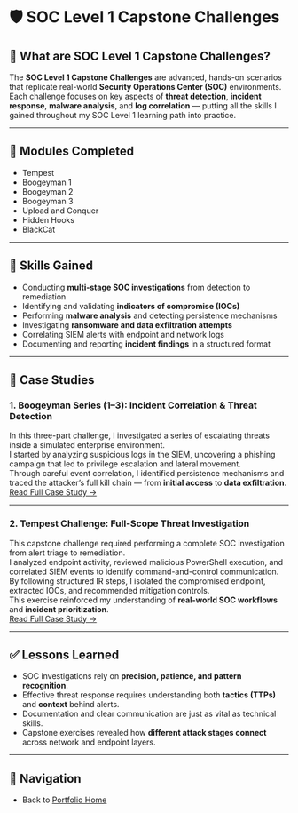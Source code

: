 # 🛡️ SOC Level 1 Capstone Challenges

## 📖 What are SOC Level 1 Capstone Challenges?
The **SOC Level 1 Capstone Challenges** are advanced, hands-on scenarios that replicate real-world **Security Operations Center (SOC)** environments.  
Each challenge focuses on key aspects of **threat detection**, **incident response**, **malware analysis**, and **log correlation** — putting all the skills I gained throughout my SOC Level 1 learning path into practice.

---

## 📌 Modules Completed
- Tempest  
- Boogeyman 1  
- Boogeyman 2  
- Boogeyman 3  
- Upload and Conquer  
- Hidden Hooks  
- BlackCat  

---

## 🎯 Skills Gained
- Conducting **multi-stage SOC investigations** from detection to remediation  
- Identifying and validating **indicators of compromise (IOCs)**  
- Performing **malware analysis** and detecting persistence mechanisms  
- Investigating **ransomware and data exfiltration attempts**  
- Correlating SIEM alerts with endpoint and network logs  
- Documenting and reporting **incident findings** in a structured format  

---

## 📑 Case Studies

### 1. **Boogeyman Series (1–3): Incident Correlation & Threat Detection**
In this three-part challenge, I investigated a series of escalating threats inside a simulated enterprise environment.  
I started by analyzing suspicious logs in the SIEM, uncovering a phishing campaign that led to privilege escalation and lateral movement.  
Through careful event correlation, I identified persistence mechanisms and traced the attacker’s full kill chain — from **initial access** to **data exfiltration**.  
[Read Full Case Study →](case-study-boogeyman.md)

---

### 2. **Tempest Challenge: Full-Scope Threat Investigation**
This capstone challenge required performing a complete SOC investigation from alert triage to remediation.  
I analyzed endpoint activity, reviewed malicious PowerShell execution, and correlated SIEM events to identify command-and-control communication.  
By following structured IR steps, I isolated the compromised endpoint, extracted IOCs, and recommended mitigation controls.  
This exercise reinforced my understanding of **real-world SOC workflows** and **incident prioritization**.  
[Read Full Case Study →](case-study-tempest.md)

---

## ✅ Lessons Learned
- SOC investigations rely on **precision, patience, and pattern recognition**.  
- Effective threat response requires understanding both **tactics (TTPs)** and **context** behind alerts.  
- Documentation and clear communication are just as vital as technical skills.  
- Capstone exercises revealed how **different attack stages connect** across network and endpoint layers.  

---

## 🔗 Navigation
- Back to [Portfolio Home](../../index.md)
